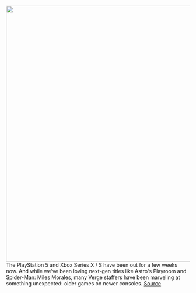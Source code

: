 <img src='https://cdn.vox-cdn.com/thumbor/7j8nAJEoHzzPHOsR-R1EVtOcpWc=/0x0:2040x1360/1200x800/filters:focal(857x517:1183x843)/cdn.vox-cdn.com/uploads/chorus_image/image/68480777/vpavic_4261_20201023_0068.0.jpg' width='700px' /><br/>
The PlayStation 5 and Xbox Series X / S have been out for a few weeks now. And while we've been loving next-gen titles like Astro's Playroom and Spider-Man: Miles Morales, many Verge staffers have been marveling at something unexpected: older games on newer consoles.
<a href='https://www.theverge.com/22163921/ps5-playstation-5-xbox-series-x-old-games-next-gen-consoles'> Source <a/>